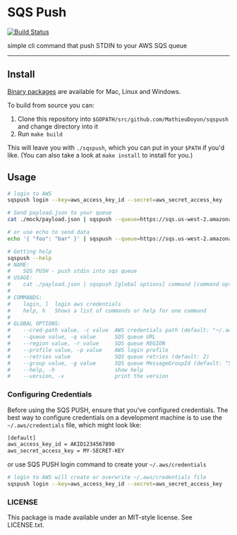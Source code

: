 # SQS Push

[![Build Status](https://travis-ci.org/MathieuDoyon/sqspush.svg?branch=master)](https://travis-ci.org/MathieuDoyon/sqspush)

simple cli command that push STDIN to your AWS SQS queue

---
## Install
[Binary packages](https://github.com/MathieuDoyon/sqspush/releases) are available for Mac, Linux and Windows.

To build from source you can:

1. Clone this repository into `$GOPATH/src/github.com/MathieuDoyon/sqspush` and
   change directory into it
2. Run `make build`

This will leave you with `./sqspush`, which you can put in your `$PATH` if
you'd like. (You can also take a look at `make install` to install for
you.)


## Usage

```bash
# login to AWS
sqspush login --key=aws_access_key_id --secret=aws_secret_access_key

# Send payload.json to your queue
cat ./mock/payload.json | sqspush --queue=https://sqs.us-west-2.amazonaws.com/XXYYYZZZZXXX/queue-name.fifo --region=us-west-2 --group=mygroup

# or use echo to send data
echo '{ "foo": "bar" }' | sqspush --queue=https://sqs.us-west-2.amazonaws.com/XXYYYZZZZXXX/queue-name --region=us-west-2 --group=mygroup

# Getting help
sqspush --help
# NAME:
#    SQS PUSH - push stdin into sqs queue
# USAGE:
#    cat ./payload.json | sqspush [global options] command [command options] [arguments...]
#
# COMMANDS:
#    login, l  login aws credentials
#    help, h   Shows a list of commands or help for one command
#
# GLOBAL OPTIONS:
#    --cred-path value, -c value  AWS credentials path (default: "~/.aws/credentials")
#    --queue value, -q value      SQS queue URL
#    --region value, -r value     SQS queue REGION
#    --profile value, -p value    AWS login profile
#    --retries value              SQS queue retries (default: 2)
#    --group value, -g value      SQS queue MessageGroupId (default: "5ePlmiO61JA5iqU1jBkjLYv2Xp4=")
#    --help, -h                   show help
#    --version, -v                print the version
```

### Configuring Credentials
Before using the SQS PUSH, ensure that you've configured credentials. The best way to configure credentials on a development machine is to use the `~/.aws/credentials` file, which might look like:

```bash
[default]
aws_access_key_id = AKID1234567890
aws_secret_access_key = MY-SECRET-KEY
```

or use SQS PUSH login command to create your `~/.aws/credentials`

```bash
# login to AWS will create or overwrite ~/.aws/credentials file
sqspush login --key=aws_access_key_id --secret=aws_secret_access_key
```

### LICENSE

This package is made available under an MIT-style license. See LICENSE.txt.
